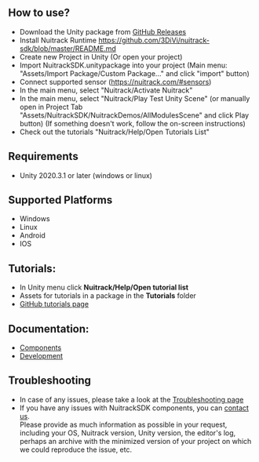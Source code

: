 ## How to use?
- Download the Unity package from [GitHub Releases](https://github.com/3DiVi/nuitrack-sdk/releases/latest)
- Install Nuitrack Runtime https://github.com/3DiVi/nuitrack-sdk/blob/master/README.md
- Create new Project in Unity (Or open your project)
- Import NuitrackSDK.unitypackage into your project (Main menu: "Assets/Import Package/Custom Package..." and click "import" button)
- Connect supported sensor (https://nuitrack.com/#sensors)
- In the main menu, select "Nuitrack/Activate Nuitrack"
- In the main menu, select "Nuitrack/Play Test Unity Scene" (or manually open in Project Tab "Assets/NuitrackSDK/NuitrackDemos/AllModulesScene" and click Play button) (If something doesn't work, follow the on-screen instructions)
- Сheck out the tutorials "Nuitrack/Help/Open Tutorials List"

## Requirements
- Unity 2020.3.1 or later (windows or linux)

## Supported Platforms

- Windows
- Linux
- Android
- IOS 

## Tutorials:  
- In Unity menu click **Nuitrack/Help/Open tutorial list**
- Assets for tutorials in a package in the **Tutorials** folder
- [GitHub tutorials page](../doc/readme.md#unity-tutorials)

## Documentation:
- [Components](doc/Components.md)
- [Development](doc/Development.md)

## Troubleshooting
- In case of any issues, please take a look at the [Troubleshooting page](https://bit.ly/NuitrackTroubleshooting)
- If you have any issues with NuitrackSDK components, you can [contact us](https://community.nuitrack.com).  
Please provide as much information as possible in your request, including your OS, Nuitrack version, Unity version, the editor's log, perhaps an archive with the minimized version of your project on which we could reproduce the issue, etc.
